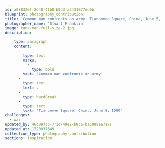 ```yaml
---
id: a088326f-2d48-41b0-b0d3-a3431077ed0b
blueprint: photography_contribution
title: 'Common man confronts an army. Tiananmen Square, China, June 5, 1989'
photographer_name: 'Stuart Franklin'
image: tank-man-full-size-2.jpg
description:
  -
    type: paragraph
    content:
      -
        type: text
        marks:
          -
            type: bold
        text: 'Common man confronts an army'
      -
        type: text
        text: .
      -
        type: hardBreak
      -
        type: text
        text: 'Tiananmen Square, China, June 5, 1989'
challenges:
  - war
updated_by: 46c097c5-771c-49e2-b8c6-ba6009ae7172
updated_at: 1720037349
collection_type: photography-contribution
sections: inspiration
---
```

